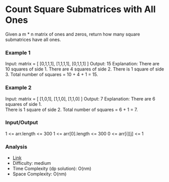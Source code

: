# Count Square Submatrices with All Ones
Given a m * n matrix of ones and zeros, return how many square submatrices have all ones.


### Example 1
Input: matrix =
[
  [0,1,1,1],
  [1,1,1,1],
  [0,1,1,1]
]
Output: 15
Explanation:
There are 10 squares of side 1.
There are 4 squares of side 2.
There is  1 square of side 3.
Total number of squares = 10 + 4 + 1 = 15.

### Example 2
Input: matrix =
[
  [1,0,1],
  [1,1,0],
  [1,1,0]
]
Output: 7
Explanation:
There are 6 squares of side 1.  
There is 1 square of side 2.
Total number of squares = 6 + 1 = 7.

### Input/Output
1 <= arr.length <= 300
1 <= arr[0].length <= 300
0 <= arr[i][j] <= 1

### Analysis
* [Link](https://leetcode.com/problems/count-square-submatrices-with-all-ones)
* Difficulty: medium
* Time Complexity (dp solution): O(nm)
* Space Complexity: O(nm)

